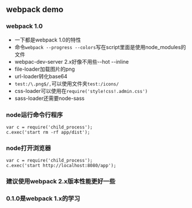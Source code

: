 ## webpack demo

### webpack 1.0

* 一下都是webpack 1.0的特性
* 命令`webpack --progress --colors`写在script里面是使用node_modules的文件
* webpac-dev-server 2.x好像不用些--hot --inline
* file-loader加载图片的png
* url-loader转化base64
* `test:/\.png$/,`可以使用文件夹`test:/icons/`
* css-loader可以使用在`require('style!css!.admin.css')`
* sass-loader还需要node-sass

### node运行命令行程序

```
var c = require('child_process');
c.exec('start rm -rf app/dist');
```

### node打开浏览器

```
var c = require('child_process');
c.exec('start http://localhost:8080/app');
```

### 建议使用webpack 2.x版本性能更好一些


### 0.1.0是webpack 1.x的学习